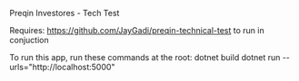 Preqin Investores - Tech Test

Requires: https://github.com/JayGadi/preqin-technical-test to run in conjuction

To run this app, run these commands at the root:
dotnet build
dotnet run --urls="http://localhost:5000"
